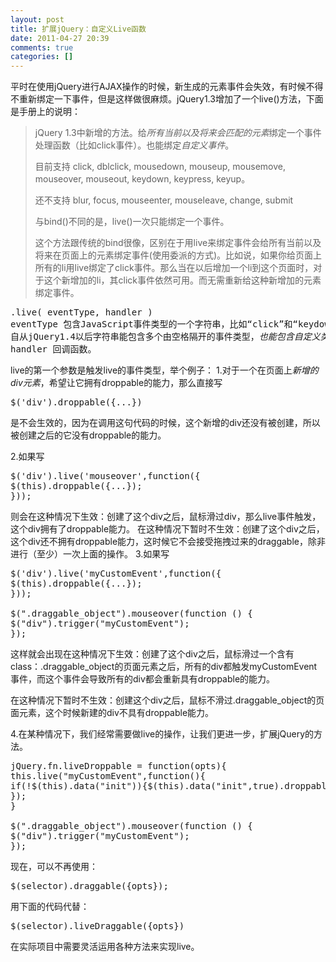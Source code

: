 ```yaml
---
layout: post
title: 扩展jQuery：自定义Live函数
date: 2011-04-27 20:39
comments: true
categories: []
---
```

平时在使用jQuery进行AJAX操作的时候，新生成的元素事件会失效，有时候不得不重新绑定一下事件，但是这样做很麻烦。jQuery1.3增加了一个live()方法，下面是手册上的说明：
<blockquote>jQuery 1.3中新增的方法。给<em>所有当前以及将来会匹配的元素</em>绑定一个事件处理函数（比如click事件）。也能绑定<em>自定义事件</em>。<!--more-->

目前支持 click, dblclick, mousedown, mouseup, mousemove, mouseover, mouseout, keydown, keypress, keyup。

还不支持 blur, focus, mouseenter, mouseleave, change, submit

与bind()不同的是，live()一次只能绑定一个事件。

这个方法跟传统的bind很像，区别在于用live来绑定事件会给所有当前以及将来在页面上的元素绑定事件(使用委派的方式)。比如说，如果你给页面上所有的li用live绑定了click事件。那么当在以后增加一个li到这个页面时，对于这个新增加的li，其click事件依然可用。而无需重新给这种新增加的元素绑定事件。</blockquote>
<pre>.live( eventType, handler )
eventType 包含JavaScript事件类型的一个字符串，比如“click”和“keydown”。
自从jQuery1.4以后字符串能包含多个由空格隔开的事件类型，<em>也能包含自定义类型的名字</em>。
handler 回调函数。</pre>
live的第一个参数是触发live的事件类型，举个例子：
1.对于一个在页面上<em>新增的div元素</em>，希望让它拥有droppable的能力，那么直接写
<pre>$('div').droppable({...})</pre>
是不会生效的，因为在调用这句代码的时候，这个新增的div还没有被创建，所以被创建之后的它没有droppable的能力。

2.如果写
<pre>$('div').live('mouseover',function({
$(this).droppable({...});
}));</pre>
则会在这种情况下生效：创建了这个div之后，鼠标滑过div，那么live事件触发，这个div拥有了droppable能力。
在这种情况下暂时不生效：创建了这个div之后，这个div还不拥有droppable能力，这时候它不会接受拖拽过来的draggable，除非进行（至少）一次上面的操作。
3.如果写
<pre>$('div').live('myCustomEvent',function({
$(this).droppable({...});
}));

$(".draggable_object").mouseover(function () {
$("div").trigger("myCustomEvent");
});</pre>
这样就会出现在这种情况下生效：创建了这个div之后，鼠标滑过一个含有class：.draggable_object的页面元素之后，所有的div都触发myCustomEvent事件，而这个事件会导致所有的div都会重新具有droppable的能力。

在这种情况下暂时不生效：创建这个div之后，鼠标不滑过.draggable_object的页面元素，这个时候新建的div不具有droppable能力。

4.在某种情况下，我们经常需要做live的操作，让我们更进一步，扩展jQuery的方法。
<pre>jQuery.fn.liveDroppable = function(opts){
this.live("myCustomEvent",function(){
if(!$(this).data("init")){$(this).data("init",true).droppable(opts)};
});
}

$(".draggable_object").mouseover(function () {
$("div").trigger("myCustomEvent");
});</pre>
现在，可以不再使用：
<pre>$(selector).draggable({opts});</pre>
用下面的代码代替：
<pre>$(selector).liveDraggable({opts})</pre>
在实际项目中需要灵活运用各种方法来实现live。
